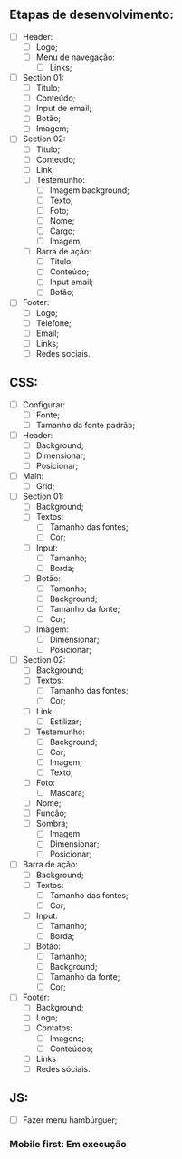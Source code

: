 ## Etapas de desenvolvimento:

- [ ] Header:
  - [ ] Logo;
  - [ ] Menu de navegação:
    - [ ] Links;

- [ ] Section 01:
  - [ ] Titulo;
  - [ ] Conteúdo;
  - [ ] Input de email;
  - [ ] Botão;
  - [ ] Imagem;

- [ ] Section 02:
  - [ ] Titulo;
  - [ ] Conteudo;
  - [ ] Link;
  - [ ] Testemunho:
    - [ ] Imagem background;
    - [ ] Texto;
    - [ ] Foto;
    - [ ] Nome;
    - [ ] Cargo;
    - [ ] Imagem;
  - [ ] Barra de ação:
    - [ ] Titulo;
    - [ ] Conteúdo;
    - [ ] Input email;
    - [ ] Botão;

- [ ] Footer:
  - [ ] Logo;
  - [ ] Telefone;
  - [ ] Email;
  - [ ] Links;
  - [ ] Redes sociais.

## CSS:
- [ ] Configurar:
  - [ ] Fonte;
  - [ ] Tamanho da fonte padrão;

- [ ] Header:
  - [ ] Background;
  - [ ] Dimensionar;
  - [ ] Posicionar;

- [ ] Main:
  - [ ] Grid;

- [ ] Section 01:
  - [ ] Background;
  - [ ] Textos:
    - [ ] Tamanho das fontes;
    - [ ] Cor;
  - [ ] Input:
    - [ ] Tamanho;
    - [ ] Borda;
  - [ ] Botão:
    - [ ] Tamanho;
    - [ ] Background;
    - [ ] Tamanho da fonte;
    - [ ] Cor;
  - [ ] Imagem:
    - [ ] Dimensionar;
    - [ ] Posicionar;

- [ ] Section 02:
  - [ ] Background;
  - [ ] Textos:
    - [ ] Tamanho das fontes;
    - [ ] Cor;
  - [ ] Link:
    - [ ] Estilizar;
  - [ ] Testemunho:
    - [ ] Background;
    - [ ] Cor;
    - [ ] Imagem;
    - [ ] Texto;
  - [ ] Foto:
    - [ ] Mascara;
  - [ ] Nome;
  - [ ] Função;
  - [ ] Sombra;
    - [ ] Imagem
    - [ ] Dimensionar;
    - [ ] Posicionar;

- [ ] Barra de ação:
  - [ ] Background;
  - [ ] Textos:
    - [ ] Tamanho das fontes;
    - [ ] Cor;
  - [ ] Input:
    - [ ] Tamanho;
    - [ ] Borda;
  - [ ] Botão:
    - [ ] Tamanho;
    - [ ] Background;
    - [ ] Tamanho da fonte;
    - [ ] Cor;

- [ ] Footer:
  - [ ] Background;
  - [ ] Logo;
  - [ ] Contatos:
    - [ ] Imagens;
    - [ ] Conteúdos;
  - [ ] Links
  - [ ] Redes sóciais.

## JS:
- [ ] Fazer menu hambúrguer;


 ### Mobile first: Em execução
